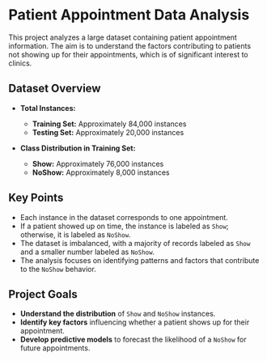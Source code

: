 # Patient Appointment Data Analysis

This project analyzes a large dataset containing patient appointment information. The aim is to understand the factors contributing to patients not showing up for their appointments, which is of significant interest to clinics.

## Dataset Overview

- **Total Instances:**
  - **Training Set:** Approximately 84,000 instances
  - **Testing Set:** Approximately 20,000 instances

- **Class Distribution in Training Set:**
  - **Show:** Approximately 76,000 instances
  - **NoShow:** Approximately 8,000 instances

## Key Points

- Each instance in the dataset corresponds to one appointment.
- If a patient showed up on time, the instance is labeled as `Show`; otherwise, it is labeled as `NoShow`.
- The dataset is imbalanced, with a majority of records labeled as `Show` and a smaller number labeled as `NoShow`.
- The analysis focuses on identifying patterns and factors that contribute to the `NoShow` behavior.

## Project Goals

- **Understand the distribution** of `Show` and `NoShow` instances.
- **Identify key factors** influencing whether a patient shows up for their appointment.
- **Develop predictive models** to forecast the likelihood of a `NoShow` for future appointments.
